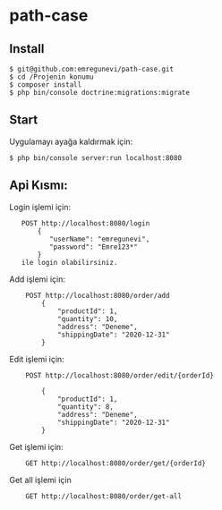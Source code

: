 # path-case

Install
----
    
    $ git@github.com:emregunevi/path-case.git
    $ cd /Projenin konumu
    $ composer install
    $ php bin/console doctrine:migrations:migrate
    
Start
---
Uygulamayı ayağa kaldırmak için:

    $ php bin/console server:run localhost:8080
Api Kısmı: 
---
Login işlemi için:
       
       POST http://localhost:8080/login
           {
              "userName": "emregunevi",
              "password": "Emre123*"
           }
       ile login olabilirsiniz.

Add işlemi için:
    
        POST http://localhost:8080/order/add
            {
                "productId": 1,
                "quantity": 10,
                "address": "Deneme",
                "shippingDate": "2020-12-31"
            }

Edit işlemi için:
    
        POST http://localhost:8080/order/edit/{orderId}
        
            {
                "productId": 1,
                "quantity": 8,
                "address": "Deneme",
                "shippingDate": "2020-12-31"
            }

Get işlemi için:
    
        GET http://localhost:8080/order/get/{orderId}
    
Get all işlemi için
    
        GET http://localhost:8080/order/get-all